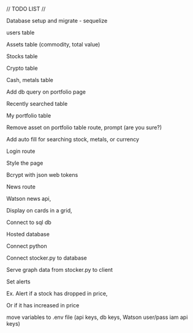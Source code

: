 // TODO LIST //

Database setup and migrate - sequelize

users table

Assets table (commodity, total value)

Stocks table

Crypto table

Cash, metals table

Add db query on portfolio page

Recently searched table

My portfolio table

Remove asset on portfolio table route, prompt (are you sure?) 

Add auto fill for searching stock, metals, or currency

Login route

Style the page

Bcrypt with json web tokens 

News route

Watson news api,

Display on cards in a grid,

Connect to sql db

Hosted database


Connect python

Connect stocker.py to database

Serve graph data from stocker.py to client

Set alerts

Ex. Alert if a stock has dropped in price,

Or if it has increased in price

move variables to .env file (api keys, db keys, Watson user/pass iam api keys)

